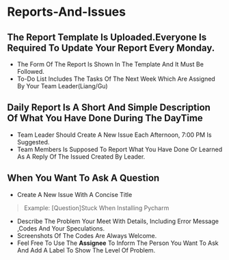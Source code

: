 # Reports-And-Issues
## The Report Template Is Uploaded.Everyone Is Required To Update Your Report Every Monday.
* The Form Of The Report Is Shown In The Template And It Must Be Followed.
* To-Do List Includes The Tasks Of The Next Week Which Are Assigned By Your Team Leader(Liang/Gu)
## Daily Report Is A Short And Simple Description Of What You Have Done During The DayTime
* Team Leader Should Create A New Issue Each Afternoon, 7:00 PM Is Suggested.
* Team Members Is Supposed To Report What You Have Done Or Learned As A Reply Of The Issued Created By Leader.
## When You Want To Ask A Question
* Create A New Issue With A Concise Title 
> Example: [Question]Stuck When Installing Pycharm
* Describe The Problem Your Meet With Details, Including Error Message ,Codes And Your Speculations.
* Screenshots Of The Codes Are Always Welcome.  
* Feel Free To Use The **Assignee** To Inform The Person You Want To Ask And Add A Label To Show The Level Of Problem.
